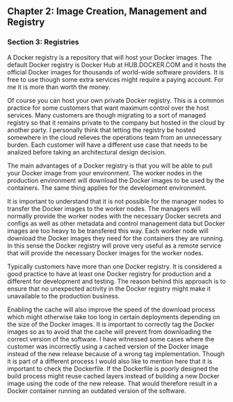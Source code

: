 ## Chapter 2: Image Creation, Management and Registry

### Section 3: Registries

A Docker registry is a repository that will host your Docker images.
The default Docker registry is Docker Hub at HUB.DOCKER.COM and it hosts the official Docker images for thousands of world-wide software providers.
It is free to use though some extra services might require a paying account.
For me it is more than worth the money.

Of course you can host your own private Docker registry.
This is a common practice for some customers that want maximum control over the host services.
Many customers are though migrating to a sort of managed registry so that it remains private to the company but hosted in the cloud by another party.
I personally think that letting the registry be hosted somewhere in the cloud relieves the operations team from an unnecessary burden.
Each customer will have a different use case that needs to be analized before taking an architectural design decision.

The main advantages of a Docker registry is that you will be able to pull your Docker image from your environment.
The worker nodes in the production environment will download the Docker images to be used by the containers.
The same thing applies for the development environment.

It is important to understand that it is not possible for the manager nodes to transfer the Docker images to the worker nodes.
The managers will normally provide the worker nodes with the necessary Docker secrets and configs as well as other metadata and control management data but Docker images are too heavy to be transfered this way.
Each worker node will download the Docker images they need for the containers they are running.
In this sense the Docker registry will prove very useful as a remote service that will provide the necessary Docker images for the worker nodes.

Typically customers have more than one Docker registry.
It is considered a good practice to have at least one Docker registry for production and a different for development and testing.
The reason behind this approach is to ensure that no unexpected activity in the Docker registry might make it unavailable to the production business.

Enabling the cache will also improve the speed of the download process which might otherwise take too long in certain deployments depending on the size of the Docker images.
It is important to correctly tag the Docker images so as to avoid that the cache will prevent from downloading the correct version of the software.
I have witnessed some cases where the customer was incorrectly using a cached version of the Docker image instead of the new release because of a wrong tag implementation.
Though it is part of a different process I would also like to mention here that it is important to check the Dockerfile.
If the Dockerfile is poorly designed the build process might reuse cached layers instead of building a new Docker image using the code of the new release. 
That would therefore result in a Docker container running an outdated version of the software.
